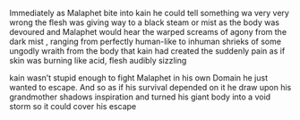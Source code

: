 Immediately as Malaphet bite into kain he could tell something wa very very wrong the flesh was giving way to a black steam or mist as the body was devoured and Malaphet would hear the warped screams of agony from the dark mist , ranging from perfectly human-like to inhuman shrieks of some ungodly wraith from the body that kain had created  the suddenly pain as if   skin was burning like acid, flesh audibly sizzling

kain wasn’t stupid enough to fight Malaphet in his own Domain he just wanted to escape. And so as if his survival depended on it he draw upon his grandmother shadows inspiration and turned his  giant body into a void storm so it could cover his escape